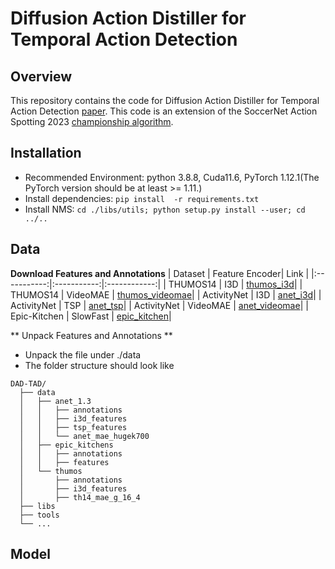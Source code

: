 # Diffusion Action Distiller for Temporal Action Detection

## Overview

This repository contains the code for Diffusion Action Distiller for Temporal Action Detection [paper](https://www.google.com). This code is an extension of the SoccerNet Action Spotting 2023 [championship algorithm](https://github.com/SoccerNet/sn-spotting).

## Installation
+ Recommended Environment: python 3.8.8, Cuda11.6, PyTorch 1.12.1(The PyTorch version should be at least >= 1.11.)
+ Install dependencies: `pip install  -r requirements.txt`
+ Install NMS: `cd ./libs/utils; python setup.py install --user; cd ../..`

## Data
**Download Features and Annotations**
| Dataset  | Feature Encoder| Link |
|:-----------:|:-----------:|:------------:|
| THUMOS14 | I3D | [thumos_i3d](https://github.com/happyharrycn/actionformer_release/tree/main)|
| THUMOS14 | VideoMAE | [thumos_videomae](https://github.com/OpenGVLab/InternVideo/tree/main/Downstream/Temporal-Action-Localization)|
| ActivityNet | I3D | [anet_i3d](https://github.com/sauradip/tags)|
| ActivityNet | TSP | [anet_tsp](https://github.com/happyharrycn/actionformer_release/tree/main)|
| ActivityNet | VideoMAE | [anet_videomae](https://github.com/OpenGVLab/InternVideo/tree/main/Downstream/Temporal-Action-Localization)|
| Epic-Kitchen | SlowFast | [epic_kitchen](https://github.com/happyharrycn/actionformer_release/tree/main)|

** Unpack Features and Annotations **
+ Unpack the file under ./data
+ The folder structure should look like
```
DAD-TAD/
  ├── data
  │   ├── anet_1.3
  │   │   ├── annotations
  │   │   ├── i3d_features
  │   │   ├── tsp_features
  │   │   └── anet_mae_hugek700
  │   ├── epic_kitchens
  │   │   ├── annotations
  │   │   ├── features
  │   └── thumos
  │       ├── annotations
  │       ├── i3d_features
  │       ├── th14_mae_g_16_4
  ├── libs
  ├── tools
  └── ...
```

<!--
### THUMOS14
+ I3D feature: from ActionFormer repository ([thumos_i3d](https://github.com/happyharrycn/actionformer_release/tree/main)).
+ VideoMAE feature: from InternVideo repository ([thumos_videomae](https://github.com/OpenGVLab/InternVideo/tree/main/Downstream/Temporal-Action-Localization)).
  
### ActivityNet
+ I3D feature: from TAGS repository ([anet_i3d](https://github.com/sauradip/tags)).
+ TSP feature: from ActionFormer repository ([anet_tsp](https://github.com/happyharrycn/actionformer_release/tree/main)).
+ VideoMAE feature: from InternVideo repository ([anet_videomae](https://github.com/OpenGVLab/InternVideo/tree/main/Downstream/Temporal-Action-Localization)).

### Epic-Kitchen
+ SlowFast feature: from ActionFormer repository ([epic_kitchen](https://github.com/happyharrycn/actionformer_release/tree/main)).
-->
## Model
